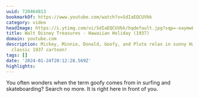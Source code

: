 ```yaml
---
uuid: 720464813
bookmarkOf: https://www.youtube.com/watch?v=SdIaEQCUVbk
category: video
headImage: https://i.ytimg.com/vi/SdIaEQCUVbk/hqdefault.jpg?sqp=-oaymwEmCOADEOgC8quKqQMa8AEB-AH-BIAC4AOKAgwIABABGD8gZShhMA8=&rs=AOn4CLAc4NdaDTOICSWtJizkElItw1GhKA
title: Walt Disney Treasures - Hawaiian Holiday (1937)
domain: youtube.com
description: Mickey, Minnie, Donald, Goofy, and Pluto relax in sunny Hawaii in this
  classic 1937 cartoon!
tags: []
date: '2024-01-24T20:12:28.569Z'
highlights:
---
```


You often wonders when the term goofy comes from in surfing and skateboarding? Search no more. It is right here in front of you.

